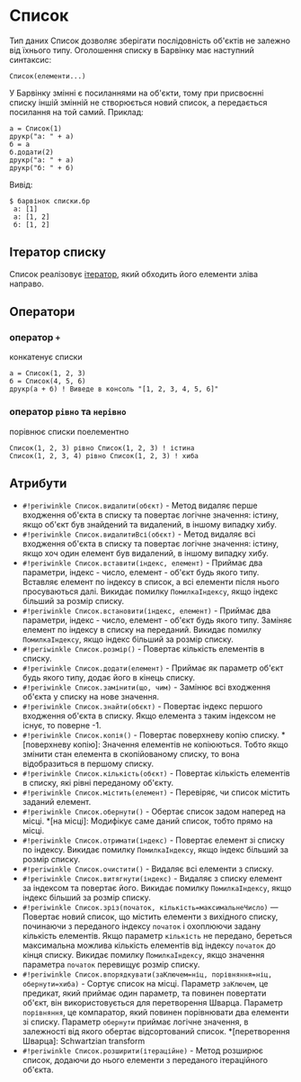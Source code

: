 # Список

Тип даних Список дозволяє зберігати послідовність об'єктів не залежно від їхнього типу. Оголошення списку в Барвінку має наступний синтаксис:

``` periwinkle linenums="0"
Список(елементи...)
```

У Барвінку змінні є посиланнями на об'єкти, тому при присвоєнні списку іншій змінній не створюється новий список, а передається посилання на той самий. Приклад:

``` periwinkle title="списки.бр"
а = Список(1)
друкр("а: " + а)
б = а
б.додати(2)
друкр("а: " + а)
друкр("б: " + б)
```
Вивід:
``` console linenums="0"
$ барвінок списки.бр
 а: [1]
 а: [1, 2]
 б: [1, 2]
```

## Ітератор списку

Список реалізовує [ітератор](../iterators.md), який обходить його елементи зліва направо.

## Оператори

### оператор `+`
конкатенує списки

``` periwinkle linenums="0"
а = Список(1, 2, 3)
б = Список(4, 5, 6)
друкр(а + б) ! Виведе в консоль "[1, 2, 3, 4, 5, 6]"
```

### оператор `рівно` та `нерівно`
порівнює списки поелементно

``` periwinkle linenums="0"
Список(1, 2, 3) рівно Список(1, 2, 3) ! істина
Список(1, 2, 3, 4) рівно Список(1, 2, 3) ! хиба
```

## Атрибути

+ `#!periwinkle Список.видалити(обєкт)` - Метод видаляє перше входження об'єкта в списку та повертає логічне значення: істину, якщо об'єкт був знайдений та видалений, в іншому випадку хибу.
+ `#!periwinkle Список.видалитиВсі(обєкт)` - Метод видаляє всі входження об'єкта в списку та повертає логічне значення: істину, якщо хоч один елемент був видалений, в іншому випадку хибу.
+ `#!periwinkle Список.вставити(індекс, елемент)` - Приймає два параметри, індекс - число, елемент - об'єкт будь якого типу. Вставляє елемент по індексу в список, а всі елементи після нього просуваються далі. Викидає помилку `ПомилкаІндексу`, якщо індекс більший за розмір списку.
+ `#!periwinkle Список.встановити(індекс, елемент)` - Приймає два параметри, індекс - число, елемент - об'єкт будь якого типу. Заміняє елемент по індексу в списку на переданий. Викидає помилку `ПомилкаІндексу`, якщо індекс більший за розмір списку.
+ `#!periwinkle Список.розмір()` - Повертає кількість елементів в списку.
+ `#!periwinkle Список.додати(елемент)` - Приймає як параметр об'єкт будь якого типу, додає його в кінець списку.
+ `#!periwinkle Список.замінити(що, чим)` - Замінює всі входження об'єкта у списку на нове значення.
+ `#!periwinkle Список.знайти(обєкт)` - Повертає індекс першого входження об'єкта в списку. Якщо елемента з таким індексом не існує, то поверне -1.
+ `#!periwinkle Список.копія()` - Повертає поверхневу копію списку.
*[поверхневу копію]: Значення елементів не копіюються. Тобто якщо змінити стан елемента в скопійованому списку, то вона відобразиться в першому списку.
+ `#!periwinkle Список.кількість(обєкт)` - Повертає кількість елементів в списку, які рівні переданому об'єкту.
+ `#!periwinkle Список.містить(елемент)` - Перевіряє, чи список містить заданий елемент.
+ `#!periwinkle Список.обернути()` - Обертає список задом наперед на місці.
*[на місці]: Модифікує саме даний список, тобто прямо на місці.
+ `#!periwinkle Список.отримати(індекс)` - Повертає елемент зі списку по індексу. Викидає помилку `ПомилкаІндексу`, якщо індекс більший за розмір списку.
+ `#!periwinkle Список.очистити()` - Видаляє всі елементи з списку.
+ `#!periwinkle Список.витягнути(індекс)` - Видаляє з списку елемент за індексом та повертає його. Викидає помилку `ПомилкаІндексу`, якщо індекс більший за розмір списку.
+ `#!periwinkle Список.зріз(початок, кількість=максимальнеЧисло)` — Повертає новий список, що містить елементи з вихідного списку, починаючи з переданого індексу `початок` і охоплюючи задану кількість елементів. Якщо параметр `кількість` не передано, береться максимальна можлива кількість елементів від індексу `початок` до кінця списку. Викидає помилку `ПомилкаІндексу`, якщо значення параметра `початок` перевищує розмір списку.
+ `#!periwinkle Список.впорядкувати(заКлючем=ніц, порівняння=ніц, обернути=хиба)` - Сортує список на місці. Параметр `заКлючем`, це предикат, який приймає один параметр, та повинен повертати об'єкт, він використовується для перетворення Шварца. Параметр `порівняння`, це компаратор, який повинен порівнювати два елементи зі списку. Параметр `обернути` приймає логічне значення, в залежності від якого обертає відсортований список.
*[перетворення Шварца]: Schwartzian transform
+ `#!periwinkle Список.розширити(ітераційне)` - Метод розширює список, додаючи до нього елементи з переданого ітераційного об'єкта.
